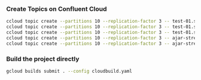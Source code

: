 



###  Create Topics on Confluent Cloud

```bash
ccloud topic create --partitions 10 --replication-factor 3 -- test-01.stream.in 
ccloud topic create --partitions 10 --replication-factor 3 -- test-01.stream.out
ccloud topic create --partitions 10 --replication-factor 3 -- test-01.stream.error 
ccloud topic create --partitions 10 --replication-factor 3 -- ajar-stream-KSTREAM-AGGREGATE-STATE-STORE-0000000003-repartition
ccloud topic create --partitions 10 --replication-factor 3 -- ajar-stream-KSTREAM-AGGREGATE-STATE-STORE-0000000003-changelog
```


### Build the project directly 

```bash
gcloud builds submit . --config cloudbuild.yaml
```